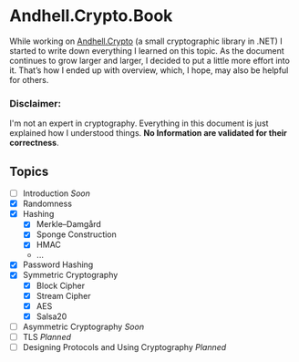 # Andhell.Crypto.Book

While working on [Andhell.Crypto](https://github.com/AndHell/Andhell.Crypto) (a small cryptographic library in .NET) I started to write down everything I learned on this topic. As the document continues to grow larger and larger, I decided to put a little more effort into it. That’s how I ended up with overview, which, I hope, may also be helpful for others.


### Disclaimer:  
I'm not an expert in cryptography. Everything in this document is just explained how I understood things. **No Information are validated for their correctness**.

## Topics
- [ ] Introduction *Soon*
- [x] Randomness
- [x] Hashing
    - [x] Merkle–Damgård 
    - [x] Sponge Construction
    - [x] HMAC
    - ...
- [x] Password Hashing
- [x] Symmetric Cryptography
    - [x] Block Cipher
    - [x] Stream Cipher
    - [x] AES
    - [x] Salsa20
- [ ] Asymmetric Cryptography *Soon*
- [ ] TLS *Planned*
- [ ] Designing Protocols and Using Cryptography *Planned*
